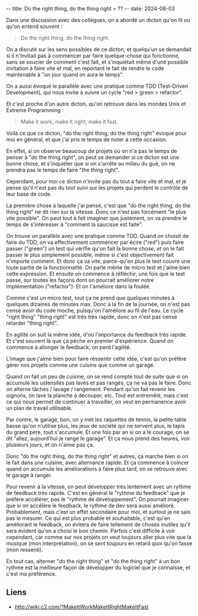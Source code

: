 -- title: Do the right thing, do the thing right = ??
-- date: 2024-06-03

Dans une discussion avec des collègues, on a abordé un dicton qu'on lit ou
qu'on entend souvent :

> Do the right thing, do the thing right.

On a discuté sur les sens possibles de ce dicton, et quelqu'un se demandait si
il n'invitait pas à commencer par faire quelque-chose qui fonctionne, sans se
soucier de comment c'est fait, et s'inquiétait même d'une possible invitation à
faire vite et mal, en reportant le fait de rendre le code maintenable à "un
jour quand on aura le temps".

On a aussi évoqué le parallèle avec une pratique comme TDD (Test-Driven
Development), qui nous invite à suivre un cycle "red > green > refactor".

Et c'est proche d'un autre dicton, qu'on retrouve dans les mondes Unix et
Extreme Programming :

> Make it work, make it right, make it fast.


Voilà ce que ce dicton, "do the right thing, do the thing right" évoque pour
moi en général, et que j'ai pris le temps de noter à cette occasion.

En effet, si on observe beaucoup de projets où on n'a pas le temps de penser à
"do the thing right", on peut se demander si ce dicton est une bonne chose, et
s'inquiéter que si on s'arrête au milieu du gué, on ne prendra pas le temps de
faire "the thing right".

Cependant, pour moi ce dicton n'invite pas du tout à faire vite et mal, et je
pense qu'il n'est pas du tout suivi sur les projets qui perdent le contrôle de
leur base de code.

La première chose à laquelle j'ai pensé, c'est que "do the right thing, do the
thing right" ne dit rien sur la vitesse. Donc ce n'est pas forcément "le plus
vite possible". On peut tout à fait imaginer que justement, on va prendre le
temps de s'intéresser à "comment la saucisse est faite".

On trouve un parallèle avec une pratique comme TDD. Quand on choisit de faire
du TDD, on va effectivement commencer par écire ("red") puis faire passer
("green") un test qui vérifie qu'on fait la bonne chose, et on le fait passer
le plus simplement possible, même si c'est objectivement fait n'importe
comment. Et donc ça va vite, parce-qu'en plus le test couvre une toute partie
de la fonctionnalité. On parle même de micro test et j'aime bien cette
expression. Et ensuite on commence à réfléchir, une fois que le test passe, sur
toutes les façons dont on pourrait améliorer notre implémentation ("refactor").
Et on l'améliore dans la foulée.

Comme c'est un micro test, tout ça ne prend que quelques minutes à quelques
dizaines de minutes max. Donc à la fin de la journée, on n'est pas censé avoir
du code moche, puisqu'on l'améliore au fil de l'eau. Le cycle "right thing"
"thing right" est très très rapide, donc on n'est pas censé retarder "thing
right".

En agilité on suit la même idée, d'où l'importance du feedback très rapide. Et
c'est souvent là que ça pèche en premier d'expérience. Quand on commence à
allonger le feedback, on perd l'agilité.

L'image que j'aime bien pour faire ressentir cette idée, c'est qu'on préfère
gérer nos projets comme une cuisine que comme un garage.

Quand on fait un peu de cuisine, on se rend compte tout de suite que si on
accumule les ustensiles pas lavés et pas rangés, ça ne va pas le faire. Donc on
alterne tâches / lavage / rangement. Pendant qu'on fait revenir les oignons, on
lave la planche à découper, etc. Tout est entremêlé, mais c'est ce qui nous
permet de continuer à travailler, on veut en permanence avoir un plan de
travail utilisable.

Par contre, le garage, bon, on y met les raquettes de tennis, la petite table
basse qu'on n'utilise plus, les jeux de société qui ne servent plus, le tapis
du grand père, tout s'accumule. Et une fois par an si on a le courage, on se
dit "allez, aujourd'hui je range le garage". Et ça nous prend des heures, voir
plusieurs jours, et on n'aime pas ça. 

Donc "do the right thing, do the thing right" et autres, ça marche bien si on
le fait dans une cuisine, avec alternance rapide. Et ça commence à coincer
quand on accumule les améliorations à faire plus tard, on se retrouve avec le
garage à ranger.

Pour revenir à la vitesse, on peut développer très lentement avec un rythme de
feedback très rapide. C'est en général le "rythme du feedback" que je préfère
accélérer, pas le "rythme de développement". On pourrait imaginer que si on
accélère le feedback, le rythme de dev sera aussi amélioré. Probablement, mais
c'est un effet secondaire pour moi, et surtout je ne sais pas le mesurer. Ce
qui est plus probable et souhaitable, c'est qu'en améliorant le feedback, on
évitera de faire tellement de choses inutiles qu'il sera évident qu'on a choisi
le bon chemin. Parfois c'est difficile à voir cependant, car comme sur nos
projets on veut toujours aller plus vite que la musique (mon interprétation),
on se sent toujours en retard quoi qu'on fasse (mon ressenti).

En tout cas, alterner "do the right thing" et "do the thing right" à un bon
rythme est la meilleure façon de développer du logiciel que je connaisse, et
c'est ma préférence.

## Liens

- <http://wiki.c2.com/?MakeItWorkMakeItRightMakeItFast>
